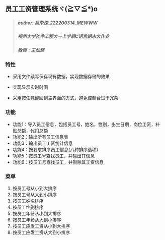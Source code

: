 ## 员工工资管理系统ヾ(≧▽≦*)o

> ##### author: 吴荣榜_222200314_MEWWW
>
> ##### 福州大学软件工程大一上学期C语言期末大作业
>
> ##### 教师：王灿辉

### 特性

- 采用文件读写保存现有数据，实现数据存储的效果

- 实现显示实时时间
- 采用按任意键回到主界面的方式，避免控制台过于冗杂

### 功能

- 功能1：导入员工信息，包括员工号，姓名，性别，出生日期，岗位工资，补贴总额，代扣总额
- 功能2：输出所有员工信息表
- 功能3：输出员工工资统计信息
- 功能4：按要求排序员工信息(八种排序选项)
- 功能5：按员工号查找员工，并输出其信息
- 功能6：按员工号查找员工，并删除其工资信息

### 菜单

1. 按员工号从小到大排序         
2. 按员工号从大到小排序         
3. 按员工姓名排序               
4. 按员工性别排序               
5. 按员工年龄从小到大排序       
6. 按员工年龄从大到小排序       
7. 按员工应发工资从小到大排序   
8. 按员工应发工资从大到小排序   
